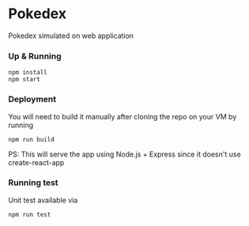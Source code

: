 # Pokedex
Pokedex simulated on web application

### Up & Running
```
npm install
npm start
```
### Deployment
You will need to build it manually after cloning the repo on your VM by running
```
npm run build
```

PS: This will serve the app using Node.js + Express since it doesn't use create-react-app

### Running test
Unit test available via
```
npm run test
```
